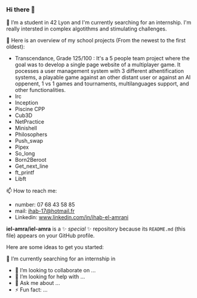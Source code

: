### Hi there 👋

🔭 I’m a student in 42 Lyon and I'm currently searching for an internship. I'm really intersted in complex algotithms and stimulating challenges.

🌱 Here is an overview of my school projects (From the newest to the first oldest):
- Transcendance, Grade 125/100 : It's a 5 people team project where the goal was to develop a single page website of a multiplayer game. It pocesses a user management system with 3 different athentification systems, a playable game against an other distant user or against an AI oppenent, 1 vs 1 games and tournaments, multilanguages support, and other functionalities.
- Irc
- Inception
- Piscine CPP
- Cub3D
- NetPractice
- Minishell
- Philosophers
- Push_swap
- Pipex
- So_long
- Born2Beroot
- Get_next_line
- ft_printf
- Libft

📫 How to reach me:
- number: 07 68 43 58 85
- mail: ihab-17@hotmail.fr
- Linkedin: www.linkedin.com/in/ihab-el-amrani

**iel-amra/iel-amra** is a ✨ _special_ ✨ repository because its `README.md` (this file) appears on your GitHub profile.

Here are some ideas to get you started:

🔭 I’m currently searching for an internship in
- 👯 I’m looking to collaborate on ...
- 🤔 I’m looking for help with ...
- 💬 Ask me about ...
- ⚡ Fun fact: ...

